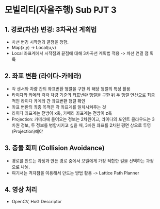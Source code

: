# 모빌리티(자율주행) Sub PJT 3
## 1. 경로(차선) 변경: 3차곡선 계획법 
- 차선 변경 시작점과 끝점을 정함.
- Map(x,y) -> Local(u,v)
- Local 좌표계에서 시작점과 끝점에 대해 3차곡선 계획법 적용 -> 차선 연결 점 획득

## 2. 좌표 변환 (라이다-카메라)
- 각 센서와 차량 간의 좌표변환 행렬을 구한 뒤 해당 행렬의 특성 활용
- 라이다와 카메라 각각 차량 기준의 좌표변환 행렬을 구한 뒤 두 행렬 연산으로 최종적인 라이다 카메라 간 좌표변환 행렬 확인
- 좌표 변환의 최종 목적은 각 좌표계를 일치시켜주는 것
- 라이다 좌표계는 전방이 x축, 카메라 좌표계는 전방이 z축
- Projection: 카메라에 들어오는 정보는 2차원이고, 라이다의 포인트 클라우드는 3차원 정보, 두 정보를 병합시키고 싶을 때, 3차원 좌표를 2차원 평면 상으로 투영(Projection)해야

## 3. 충돌 회피 (Collision Avoidance)
- 경로를 만드는 과정과 만든 경로 중에서 모델에게 가장 적합한 길을 선택하는 과정으로 나뉨.
- 여기서는 격자점을 이용해서 만드는 방법 활용 -> Lattice Path Planner

## 4. 영상 처리
- OpenCV, HoG Descriptor